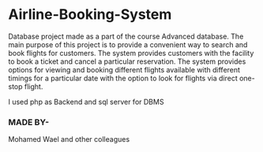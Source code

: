 # Airline-Booking-System
Database project made as a part of the course Advanced database.
The main purpose of this project is to provide a convenient way to search and book flights
for customers. The system provides customers with the facility to book a ticket and cancel a
particular reservation. The system provides options for viewing and booking different
flights available with different timings for a particular date with the option to look for flights
via direct one-stop flight.

I used php as Backend and sql server for DBMS

### MADE BY-
Mohamed Wael and other colleagues
